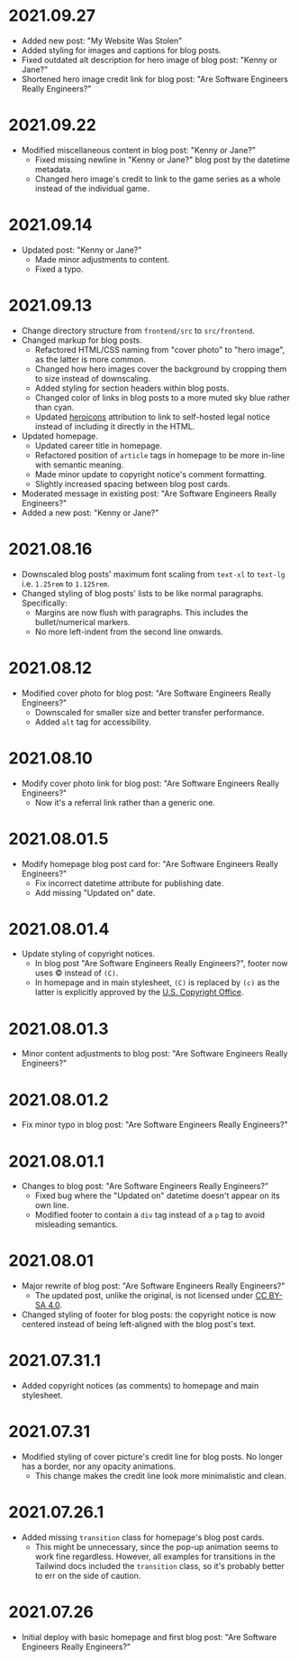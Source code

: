 # 2021.09.27

- Added new post: "My Website Was Stolen"
- Added styling for images and captions for blog posts.
- Fixed outdated alt description for hero image of blog post: "Kenny or Jane?"
- Shortened hero image credit link for blog post: "Are Software Engineers Really Engineers?"

# 2021.09.22

- Modified miscellaneous content in blog post: "Kenny or Jane?"
  - Fixed missing newline in "Kenny or Jane?" blog post by the datetime metadata.
  - Changed hero image's credit to link to the game series as a whole instead of the individual game.

# 2021.09.14

- Updated post: "Kenny or Jane?"
  - Made minor adjustments to content.
  - Fixed a typo.

# 2021.09.13

- Change directory structure from `frontend/src` to `src/frontend`.
- Changed markup for blog posts.
  - Refactored HTML/CSS naming from "cover photo" to "hero image", as the latter is more common.
  - Changed how hero images cover the background by cropping them to size instead of downscaling.
  - Added styling for section headers within blog posts.
  - Changed color of links in blog posts to a more muted sky blue rather than cyan.
  - Updated [heroicons](https://heroicons.com/) attribution to link to self-hosted legal notice instead of including it
    directly in the HTML.
- Updated homepage.
  - Updated career title in homepage.
  - Refactored position of `article` tags in homepage to be more in-line with semantic meaning.
  - Made minor update to copyright notice's comment formatting.
  - Slightly increased spacing between blog post cards.
- Moderated message in existing post: "Are Software Engineers Really Engineers?"
- Added a new post: "Kenny or Jane?"

# 2021.08.16

- Downscaled blog posts' maximum font scaling from `text-xl` to `text-lg` i.e. `1.25rem` to `1.125rem`.
- Changed styling of blog posts' lists to be like normal paragraphs. Specifically:
  - Margins are now flush with paragraphs. This includes the bullet/numerical markers.
  - No more left-indent from the second line onwards.

# 2021.08.12

- Modified cover photo for blog post: "Are Software Engineers Really Engineers?"
  - Downscaled for smaller size and better transfer performance.
  - Added `alt` tag for accessibility.

# 2021.08.10

- Modify cover photo link for blog post: "Are Software Engineers Really Engineers?"
  - Now it's a referral link rather than a generic one.

# 2021.08.01.5

- Modify homepage blog post card for: "Are Software Engineers Really Engineers?"
  - Fix incorrect datetime attribute for publishing date.
  - Add missing "Updated on" date.

# 2021.08.01.4

- Update styling of copyright notices.
  - In blog post "Are Software Engineers Really Engineers?", footer now uses &copy; instead of `(C)`.
  - In homepage and in main stylesheet, `(C)` is replaced by `(c)` as the latter is explicitly approved by the [U.S.
    Copyright Office](https://www.copyright.gov/comp3/).

# 2021.08.01.3

- Minor content adjustments to blog post: "Are Software Engineers Really Engineers?"

# 2021.08.01.2

- Fix minor typo in blog post: "Are Software Engineers Really Engineers?"

# 2021.08.01.1

- Changes to blog post: "Are Software Engineers Really Engineers?"
  - Fixed bug where the "Updated on" datetime doesn't appear on its own line.
  - Modified footer to contain a `div` tag instead of a `p` tag to avoid misleading semantics.

# 2021.08.01

- Major rewrite of blog post: "Are Software Engineers Really Engineers?"
  - The updated post, unlike the original, is not licensed under [CC BY-SA
    4.0](https://creativecommons.org/licenses/by-sa/4.0/).
- Changed styling of footer for blog posts: the copyright notice is now centered instead of being left-aligned with the
  blog post's text.

# 2021.07.31.1

- Added copyright notices (as comments) to homepage and main stylesheet.

# 2021.07.31

- Modified styling of cover picture's credit line for blog posts. No longer has a border, nor any opacity animations.
  - This change makes the credit line look more minimalistic and clean.

# 2021.07.26.1

- Added missing `transition` class for homepage's blog post cards.
  - This might be unnecessary, since the pop-up animation seems to work fine regardless. However, all examples for
    transitions in the Tailwind docs included the `transition` class, so it's probably better to err on the side of
    caution.

# 2021.07.26

- Initial deploy with basic homepage and first blog post: "Are Software Engineers Really Engineers?"
